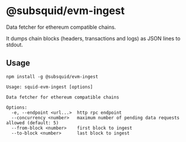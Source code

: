 # @subsquid/evm-ingest

Data fetcher for ethereum compatible chains.

It dumps chain blocks (headers, transactions and logs) as JSON lines to stdout.

## Usage

```
npm install -g @subsquid/evm-ingest
```

```
Usage: squid-evm-ingest [options]

Data fetcher for ethereum compatible chains

Options:
  -e, --endpoint <url...>  http rpc endpoint
  --concurrency <number>   maximum number of pending data requests allowed (default: 5)
  --from-block <number>    first block to ingest
  --to-block <number>      last block to ingest
```
